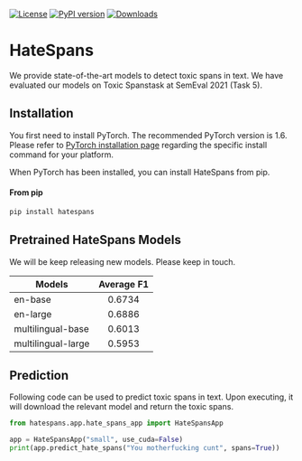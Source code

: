[![License](https://img.shields.io/badge/License-Apache%202.0-blue.svg)](https://opensource.org/licenses/Apache-2.0) 
[![PyPI version](https://img.shields.io/pypi/v/hatespans?color=%236ecfbd&label=pypi%20package&style=flat-square)](https://pypi.org/project/hatespans/)
[![Downloads](https://pepy.tech/badge/hatespans)](https://pepy.tech/project/hatespans)
# HateSpans

We provide state-of-the-art models to detect toxic spans in text. We have evaluated our models on  Toxic Spanstask at SemEval 2021 (Task 5).

## Installation
You first need to install PyTorch. The recommended PyTorch version is 1.6.
Please refer to [PyTorch installation page](https://pytorch.org/get-started/locally/#start-locally) regarding the specific install command for your platform.

When PyTorch has been installed, you can install HateSpans from pip. 

#### From pip

```bash
pip install hatespans
```

## Pretrained HateSpans Models

We will be keep releasing new models. Please keep in touch.

| Models               | Average F1    |
|----------------------|:-------------:|
| en-base              | 0.6734        |
| en-large             | 0.6886        |
| multilingual-base    | 0.6013        |
| multilingual-large   | 0.5953        |

## Prediction
Following code can be used to predict toxic spans in text. Upon executing, it will download the relevant model and return the toxic spans.   

```python
from hatespans.app.hate_spans_app import HateSpansApp

app = HateSpansApp("small", use_cuda=False)
print(app.predict_hate_spans("You motherfucking cunt", spans=True))
```



